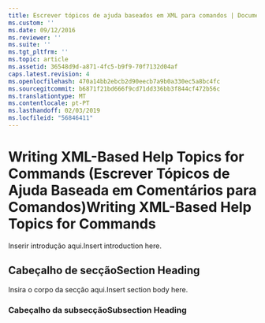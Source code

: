 ```yaml
---
title: Escrever tópicos de ajuda baseados em XML para comandos | Documentos da Microsoft
ms.custom: ''
ms.date: 09/12/2016
ms.reviewer: ''
ms.suite: ''
ms.tgt_pltfrm: ''
ms.topic: article
ms.assetid: 36548d9d-a871-4fc5-b9f9-70f7132d04af
caps.latest.revision: 4
ms.openlocfilehash: 470a14bb2ebcb2d90eecb7a9b0a330ec5a8bc4fc
ms.sourcegitcommit: b6871f21bd666f9cd71dd336bb3f844cf472b56c
ms.translationtype: MT
ms.contentlocale: pt-PT
ms.lasthandoff: 02/03/2019
ms.locfileid: "56846411"
---
```

# <a name="writing-xml-based-help-topics-for-commands"></a><span data-ttu-id="ffca0-102">Writing XML-Based Help Topics for Commands (Escrever Tópicos de Ajuda Baseada em Comentários para Comandos)</span><span class="sxs-lookup"><span data-stu-id="ffca0-102">Writing XML-Based Help Topics for Commands</span></span>

<span data-ttu-id="ffca0-103">Inserir introdução aqui.</span><span class="sxs-lookup"><span data-stu-id="ffca0-103">Insert introduction here.</span></span>

## <a name="section-heading"></a><span data-ttu-id="ffca0-104">Cabeçalho de secção</span><span class="sxs-lookup"><span data-stu-id="ffca0-104">Section Heading</span></span>

 <span data-ttu-id="ffca0-105">Insira o corpo da secção aqui.</span><span class="sxs-lookup"><span data-stu-id="ffca0-105">Insert section body here.</span></span>

### <a name="subsection-heading"></a><span data-ttu-id="ffca0-106">Cabeçalho da subsecção</span><span class="sxs-lookup"><span data-stu-id="ffca0-106">Subsection Heading</span></span>
